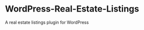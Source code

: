 WordPress-Real-Estate-Listings
==============================

A real estate listings plugin for WordPress
